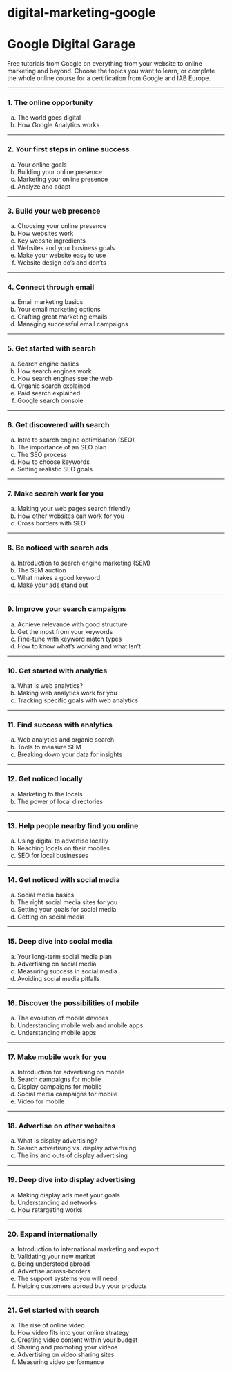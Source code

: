 # digital-marketing-google

<h1>Google Digital Garage</h1>

<p>Free tutorials from Google on everything from your website to online marketing and beyond. Choose the topics you want to learn, or complete the whole online course for a certification from Google and IAB Europe.</p>

---

<h3>1. The online opportunity</h3>
<ol type="a">
    <li>The world goes digital</li>
    <li>How Google Analytics works</li>
</ol>

---

<h3>2. Your first steps in online success</h3>
<ol type="a">
    <li>Your online goals</li>
    <li>Building your online presence</li>
    <li>Marketing your online presence</li>
    <li>Analyze and adapt</li>
</ol>

---

<h3>3. Build your web presence</h3>
<ol type="a">
    <li>Choosing your online presence</li>
    <li>How websites work</li>
    <li>Key website ingredients</li>
    <li>Websites and your business goals</li>
    <li>Make your website easy to use</li>
    <li>Website design do’s and don’ts</li>
</ol>

---

<h3>4. Connect through email</h3>
<ol type="a">
    <li>Email marketing basics</li>
    <li>Your email marketing options</li>
    <li>Crafting great marketing emails</li>
    <li>Managing successful email campaigns</li>
</ol>

---

<h3>5. Get started with search</h3>
<ol type="a">
    <li>Search engine basics</li>
    <li>How search engines work</li>
    <li>How search engines see the web</li>
    <li>Organic search explained</li>
    <li>Paid search explained</li>
    <li>Google search console</li>
</ol>

---

<h3>6. Get discovered with search</h3>
<ol type="a">
    <li>Intro to search engine optimisation (SEO)</li>
    <li>The importance of an SEO plan</li>
    <li>The SEO process</li>
    <li>How to choose keywords</li>
    <li>Setting realistic SEO goals</li>
</ol>

---

<h3>7. Make search work for you</h3>
<ol type="a">
    <li>Making your web pages search friendly</li>
    <li>How other websites can work for you</li>
    <li>Cross borders with SEO</li>
</ol>

---

<h3>8. Be noticed with search ads</h3>
<ol type="a">
    <li>Introduction to search engine marketing (SEM)</li>
    <li>The SEM auction</li>
    <li>What makes a good keyword</li>
    <li>Make your ads stand out</li>
</ol>

---

<h3>9. Improve your search campaigns</h3>
<ol type="a">
    <li>Achieve relevance with good structure</li>
    <li>Get the most from your keywords</li>
    <li>Fine-tune with keyword match types</li>
    <li>How to know what’s working and what Isn’t</li>
</ol>

---

<h3>10. Get started with analytics</h3>
<ol type="a">
    <li>What Is web analytics?</li>
    <li>Making web analytics work for you</li>
    <li>Tracking specific goals with web analytics</li>
</ol>

---

<h3>11. Find success with analytics</h3>
<ol type="a">
    <li>Web analytics and organic search</li>
    <li>Tools to measure SEM</li>
    <li>Breaking down your data for insights</li>
</ol>

---

<h3>12. Get noticed locally</h3>
<ol type="a">
    <li>Marketing to the locals</li>
    <li>The power of local directories</li>
</ol>

---

<h3>13. Help people nearby find you online</h3>
<ol type="a">
    <li>Using digital to advertise locally</li>
    <li>Reaching locals on their mobiles</li>
    <li>SEO for local businesses</li>
</ol>

---

<h3>14. Get noticed with social media</h3>
<ol type="a">
    <li>Social media basics</li>
    <li>The right social media sites for you</li>
    <li>Setting your goals for social media</li>
    <li>Getting on social media</li>
</ol>

---

<h3>15. Deep dive into social media</h3>
<ol type="a">
    <li>Your long-term social media plan</li>
    <li>Advertising on social media</li>
    <li>Measuring success in social media</li>
    <li>Avoiding social media pitfalls</li>
</ol>

---

<h3>16. Discover the possibilities of mobile</h3>
<ol type="a">
    <li>The evolution of mobile devices</li>
    <li>Understanding mobile web and mobile apps</li>
    <li>Understanding mobile apps</li>
</ol>

---

<h3>17. Make mobile work for you</h3>
<ol type="a">
    <li>Introduction for advertising on mobile</li>
    <li>Search campaigns for mobile</li>
    <li>Display campaigns for mobile</li>
    <li>Social media campaigns for mobile</li>
    <li>Video for mobile</li>
</ol>

---

<h3>18. Advertise on other websites</h3>
<ol type="a">
    <li>What is display advertising?</li>
    <li>Search advertising vs. display advertising</li>
    <li>The ins and outs of display advertising</li>
</ol>

---

<h3>19. Deep dive into display advertising</h3>
<ol type="a">
    <li>Making display ads meet your goals</li>
    <li>Understanding ad networks</li>
    <li>How retargeting works</li>
</ol>

---

<h3>20. Expand internationally</h3>
<ol type="a">
    <li>Introduction to international marketing and export</li>
    <li>Validating your new market</li>
    <li>Being understood abroad</li>
    <li>Advertise across-borders</li>
    <li>The support systems you will need</li>
    <li>Helping customers abroad buy your products</li>
</ol>

---

<h3>21. Get started with search</h3>
<ol type="a">
    <li>The rise of online video</li>
    <li>How video fits into your online strategy</li>
    <li>Creating video content within your budget</li>
    <li>Sharing and promoting your videos</li>
    <li>Advertising on video sharing sites</li>
    <li>Measuring video performance</li>
</ol>




